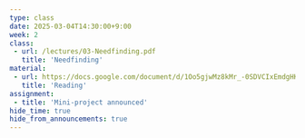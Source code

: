 ```yaml
---
type: class
date: 2025-03-04T14:30:00+9:00
week: 2
class:
 - url: /lectures/03-Needfinding.pdf
   title: 'Needfinding'
material:
 - url: https://docs.google.com/document/d/1Oo5gjwMz8kMr_-0SDVCIxEmdgHKgJvBMgrc-1vwhPgU/edit?usp=sharing
   title: 'Reading'
assignment:
 - title: 'Mini-project announced'
hide_time: true
hide_from_announcements: true
---
```

